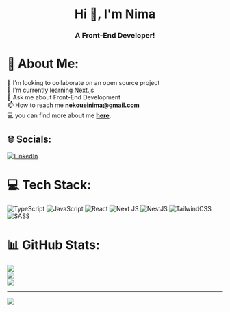<h1 align="center">Hi 👋, I'm Nima</h1>
<h3 align="center">A Front-End Developer!</h3>

# 💫 About Me:
👯 I’m looking to collaborate on an open source project<br>🌱 I’m currently learning Next.js<br>💬 Ask me about Front-End Development<br>📫 How to reach me **nekoueinima@gmail.com**<br>💻 you can find more about me <a href="https://nimanekouei.vercel.app/">**here**</a>.


## 🌐 Socials:
[![LinkedIn](https://img.shields.io/badge/LinkedIn-%230077B5.svg?logo=linkedin&logoColor=white)](https://linkedin.com/in/nima-nekouei-nia) 

# 💻 Tech Stack:
![TypeScript](https://img.shields.io/badge/typescript-%23007ACC.svg?style=for-the-badge&logo=typescript&logoColor=white) ![JavaScript](https://img.shields.io/badge/javascript-%23323330.svg?style=for-the-badge&logo=javascript&logoColor=%23F7DF1E) ![React](https://img.shields.io/badge/react-%2320232a.svg?style=for-the-badge&logo=react&logoColor=%2361DAFB) ![Next JS](https://img.shields.io/badge/Next-black?style=for-the-badge&logo=next.js&logoColor=white) ![NestJS](https://img.shields.io/badge/nestjs-%23E0234E.svg?style=for-the-badge&logo=nestjs&logoColor=white) ![TailwindCSS](https://img.shields.io/badge/tailwindcss-%2338B2AC.svg?style=for-the-badge&logo=tailwind-css&logoColor=white) ![SASS](https://img.shields.io/badge/SASS-hotpink.svg?style=for-the-badge&logo=SASS&logoColor=white)
# 📊 GitHub Stats:
![](https://github-readme-stats.vercel.app/api?username=nima-ca&theme=dark&hide_border=false&include_all_commits=true&count_private=true)<br/>
![](https://github-readme-streak-stats.herokuapp.com/?user=nima-ca&theme=dark&hide_border=false)<br/>
![](https://github-readme-stats.vercel.app/api/top-langs/?username=nima-ca&theme=dark&hide_border=false&include_all_commits=true&count_private=true&layout=compact)

---
[![](https://visitcount.itsvg.in/api?id=nima-ca&icon=0&color=0)](https://visitcount.itsvg.in)
